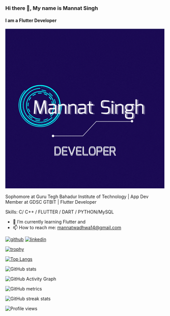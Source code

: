 ### Hi there 👋, My name is Mannat Singh
#### I am a Flutter Developer
![I am a Flutter Developer](https://github.com/MannatS14/MannatS14/blob/main/Mannat%20Singh.gif)

Sophomore at Guru Tegh Bahadur Institute of Technology | App Dev Member at GDSC GTBIT | Flutter Developer


Skills: C/ C++ / FLUTTER / DART / PYTHON/MySQL

- 🌱 I’m currently learning Flutter and  
- 📫 How to reach me: mannatwadhwa14@gmail.com 


[<img src='https://cdn.jsdelivr.net/npm/simple-icons@3.0.1/icons/github.svg' alt='github' height='40'>](https://github.com/https://github.com/MannatS14)  [<img src='https://cdn.jsdelivr.net/npm/simple-icons@3.0.1/icons/linkedin.svg' alt='linkedin' height='40'>](https://www.linkedin.com/in/http://www.linkedin.com/in/mannat-singh14/)  

[![trophy](https://github-profile-trophy.vercel.app/?username=https://github.com/MannatS14)](https://github.com/ryo-ma/github-profile-trophy)

[![Top Langs](https://github-readme-stats.vercel.app/api/top-langs/?username=https://github.com/MannatS14)](https://github.com/anuraghazra/github-readme-stats)

![GitHub stats](https://github-readme-stats.vercel.app/api?username=https://github.com/MannatS14&show_icons=true)  

![GitHub Activity Graph](https://activity-graph.herokuapp.com/graph?username=https://github.com/MannatS14)  

![GitHub metrics](https://metrics.lecoq.io/https://github.com/MannatS14)  

![GitHub streak stats](https://streak-stats.demolab.com/?user=https://github.com/MannatS14)  

![Profile views](https://gpvc.arturio.dev/https://github.com/MannatS14)  
